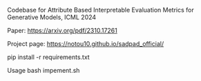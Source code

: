 Codebase for Attribute Based Interpretable Evaluation Metrics for Generative Models, ICML 2024

Paper: https://arxiv.org/pdf/2310.17261

Project page: https://notou10.github.io/sadpad_official/





pip install -r requirements.txt

Usage
bash impement.sh
